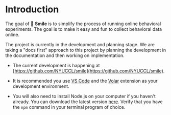 # Introduction

The goal of 🫠 **Smile** is to simplify the process of running online behavioral experiments.  The goal is to make it easy and fun to collect behavioral data online.

The project is currently in the development and planning stage. We are taking a "docs first" approach to this project by planning the development in the documentation and then working on implementation. 

- The current development is happening at [https://github.com/NYUCCL/smile](https://github.com/NYUCCL/smile).

- It is recommended you use [VS Code](https://code.visualstudio.com/)  and the [Volar](https://marketplace.visualstudio.com/items?itemName=Vue.volar) extension as your development environment.

- You will also need to install Node.js on your computer if you haven't already.  You can download the latest version [here](https://nodejs.org/en/download/).  Verify that you have the `npm` command in your terminal program of choice.

